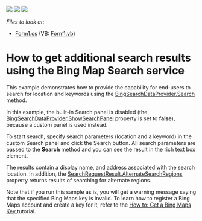 <!-- default badges list -->
![](https://img.shields.io/endpoint?url=https://codecentral.devexpress.com/api/v1/VersionRange/128576452/13.2.6%2B)
[![](https://img.shields.io/badge/Open_in_DevExpress_Support_Center-FF7200?style=flat-square&logo=DevExpress&logoColor=white)](https://supportcenter.devexpress.com/ticket/details/E5066)
[![](https://img.shields.io/badge/📖_How_to_use_DevExpress_Examples-e9f6fc?style=flat-square)](https://docs.devexpress.com/GeneralInformation/403183)
<!-- default badges end -->
<!-- default file list -->
*Files to look at*:

* [Form1.cs](./CS/GetSearchLocationAdditionalInfo/Form1.cs) (VB: [Form1.vb](./VB/GetSearchLocationAdditionalInfo/Form1.vb))
<!-- default file list end -->
# How to get additional search results using the Bing Map Search service


<p>This example demonstrates how to provide the capability for end-users to search for location and keywords using the <a href="http://documentation.devexpress.com/#WindowsForms/DevExpressXtraMapBingSearchDataProvider_Searchtopic"><u>BingSearchDataProvider.Search</u></a> method.</p>
<p>In this example, the built-in Search panel is disabled (the <a href="http://documentation.devexpress.com/#WindowsForms/DevExpressXtraMapBingSearchDataProvider_ShowSearchPaneltopic"><u>BingSearchDataProvider.ShowSearchPanel</u></a> property is set to <strong>false</strong>), because a custom panel is used instead.</p>
<p>To start search, specify search parameters (location and a keyword) in the custom Search panel and click the Search button. All search parameters are passed to the <strong>Search</strong> method and you can see the result in the rich text box element.</p>
<p>The results contain a display name, and address associated with the search location. In addition, the <a href="http://documentation.devexpress.com/#WindowsForms/DevExpressXtraMapSearchRequestResult_AlternateSearchRegionstopic"><u>SearchRequestResult.AlternateSearchRegions</u></a> property returns results of searching for alternate regions.</p>
<p>Note that if you run this sample as is, you will get a warning message saying that the specified Bing Maps key is invalid. To learn how to register a Bing Maps account and create a key for it, refer to the <a href="http://documentation.devexpress.com/#WindowsForms/CustomDocument15102"><u>How to: Get a Bing Maps Key</u></a><u> </u>tutorial.</p>

<br/>


